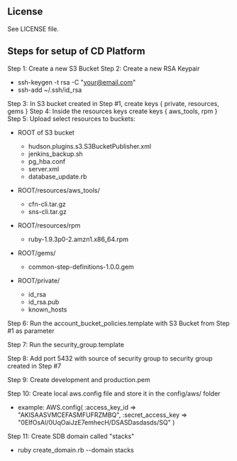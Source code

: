 License
-------

See LICENSE file.

Steps for setup of CD Platform
-------
Step 1: Create a new S3 Bucket
Step 2: Create a new RSA Keypair
 - ssh-keygen -t rsa -C "your@email.com"
 - ssh-add ~/.ssh/id_rsa

Step 3: In S3 bucket created in Step #1, create keys { private, resources, gems }
Step 4: Inside the resources keys create keys { aws_tools, rpm }
Step 5: Upload select resources to buckets:

 - ROOT of S3 bucket
   - hudson.plugins.s3.S3BucketPublisher.xml
   - jenkins_backup.sh
   - pg_hba.conf
   - server.xml
   - database_update.rb

 - ROOT/resources/aws_tools/
   - cfn-cli.tar.gz
   - sns-cli.tar.gz

 - ROOT/resources/rpm
   - ruby-1.9.3p0-2.amzn1.x86_64.rpm

 - ROOT/gems/
   - common-step-definitions-1.0.0.gem

 - ROOT/private/
   - id_rsa
   - id_rsa.pub
   - known_hosts

Step 6: Run the account_bucket_policies.template with S3 Bucket from Step #1 as parameter

Step 7: Run the security_group.template

Step 8: Add port 5432 with source of security group to security group created in Step #7

Step 9: Create development and production.pem

Step 10: Create local aws.config file and store it in the config/aws/ folder
 - example: 
	AWS.config(
	  :access_key_id => "AKISAASVMCEFASMFUFRZMBQ",
	  :secret_access_key => "0EIfOsAl/0UqOaiJzE7emhecH/DSASDasdasds/SQ"
	)

Step 11: Create SDB domain called "stacks"
 - ruby create_domain.rb --domain stacks